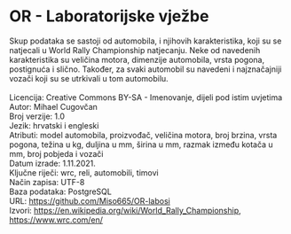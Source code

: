 # OR - Laboratorijske vježbe
Skup podataka se sastoji od automobila, i njihovih karakteristika, koji su se natjecali u World Rally Championship natjecanju. Neke od navedenih karakteristika su veličina motora, dimenzije automobila, vrsta pogona, postignuća i slično. Također, za svaki automobil su navedeni i najznačajniji vozači koji su se utrkivali u tom automobilu.  
</br>
Licencija: Creative Commons BY-SA - Imenovanje, dijeli pod istim uvjetima  
Autor: Mihael Cugovčan  
Broj verzije: 1.0    
Jezik: hrvatski i engleski  
Atributi: model automobila, proizvođač, veličina motora, broj brzina, vrsta pogona, težina u kg, duljina u mm, širina u mm, razmak između kotača u mm, broj pobjeda i vozači  
Datum izrade: 1.11.2021.  
Ključne riječi: wrc, reli, automobili, timovi  
Način zapisa: UTF-8  
Baza podataka: PostgreSQL  
URL: https://github.com/Miso665/OR-labosi  
Izvori: https://en.wikipedia.org/wiki/World_Rally_Championship, https://www.wrc.com/en/  
